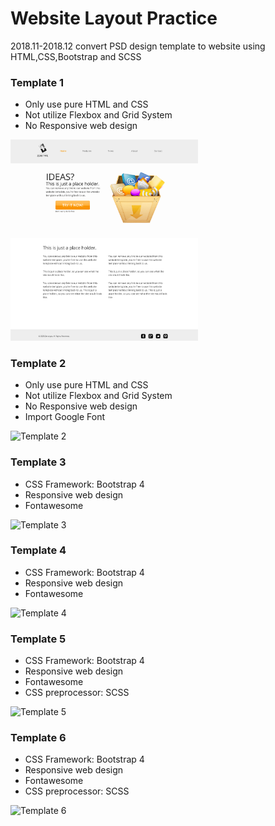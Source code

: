 # Website Layout Practice 
2018.11-2018.12
convert PSD design template to website using HTML,CSS,Bootstrap and SCSS

### Template 1
* Only use pure HTML and CSS 
* Not utilize Flexbox and Grid System
* No Responsive web design
<img src="https://github.com/codeewander/-Website-Layout-Practice/blob/master/Template%201/Template_1.png" alt="Template 1"  width="300">

### Template 2  
* Only use pure HTML and CSS 
* Not utilize Flexbox and Grid System
* No Responsive web design
* Import Google Font
<img src="https://github.com/codeewander/Website-Layout-Practice/blob/master/Template%202/Template_2.png" alt="Template 2"  width="300">

### Template 3  
* CSS Framework: Bootstrap 4 
* Responsive web design
* Fontawesome 
<img src="https://github.com/codeewander/Website-Layout-Practice/blob/master/Template%203/Template_3.png" alt="Template 3"  width="300">

### Template 4
* CSS Framework: Bootstrap 4 
* Responsive web design
* Fontawesome   
<img src="https://github.com/codeewander/Website-Layout-Practice/blob/master/Template%204/template_4.png" alt="Template 4"  width="300">

### Template 5
* CSS Framework: Bootstrap 4 
* Responsive web design
* Fontawesome 
* CSS preprocessor: SCSS
<img src="https://github.com/codeewander/Website-Layout-Practice/blob/master/Template%205/Template_5.png" alt="Template 5"  width="300">

### Template 6
* CSS Framework: Bootstrap 4 
* Responsive web design
* Fontawesome 
* CSS preprocessor: SCSS
<img src="https://github.com/codeewander/Website-Layout-Practice/blob/master/Template%206/template_6.png" alt="Template 6"  width="300">

